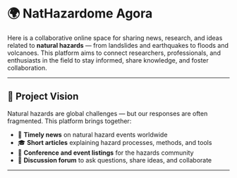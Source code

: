 # 🌍 NatHazardome Agora

Here is a collaborative online space for sharing news, research, and ideas related to **natural hazards** — from landslides and earthquakes to floods and volcanoes. This platform aims to connect researchers, professionals, and enthusiasts in the field to stay informed, share knowledge, and foster collaboration.

---

## 🚀 Project Vision

Natural hazards are global challenges — but our responses are often fragmented. This platform brings together:

- 📢 **Timely news** on natural hazard events worldwide  
- 🎓 **Short articles** explaining hazard processes, methods, and tools  
- 📅 **Conference and event listings** for the hazards community  
- 💬 **Discussion forum** to ask questions, share ideas, and collaborate

- ---

